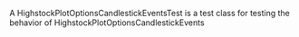 A HighstockPlotOptionsCandlestickEventsTest is a test class for testing the behavior of HighstockPlotOptionsCandlestickEvents